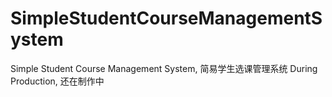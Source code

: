 # SimpleStudentCourseManagementSystem
Simple Student Course Management System, 简易学生选课管理系统
During Production, 还在制作中
